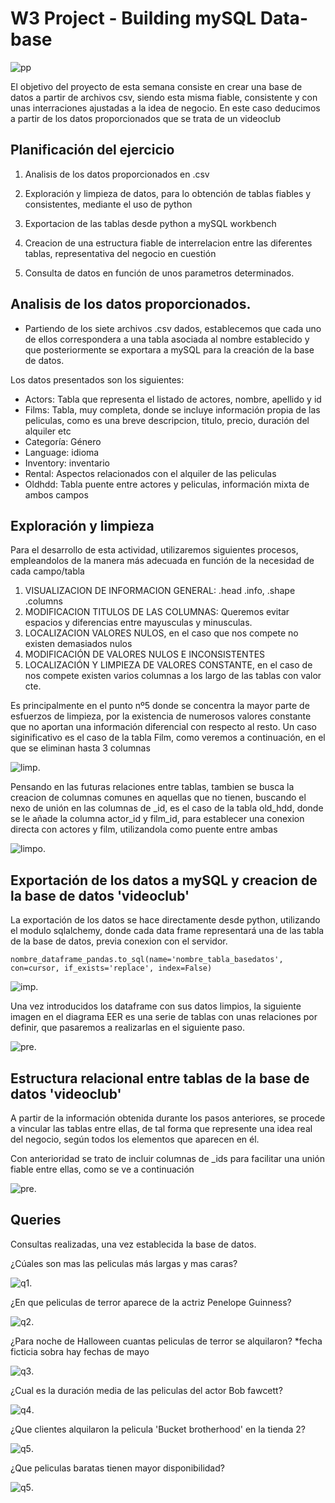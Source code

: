 # W3 Project - Building mySQL Data-base 

![pp](https://github.com/pablogalann/w3-database-project/blob/main/imagenes/portada/claves-crear-buena-base-datos.jpg)


El objetivo del proyecto de esta semana consiste en crear una base de datos a partir de archivos csv, siendo esta misma fiable, consistente y con unas interraciones ajustadas a la idea de negocio. En este caso deducimos a partir de los datos proporcionados que se trata de un videoclub

## Planificación del ejercicio

1. Analisis de los datos proporcionados en .csv

2. Exploración y limpieza de datos, para lo obtención de tablas fiables y consistentes, mediante el uso de python

3. Exportacion de las tablas desde python a mySQL workbench

4. Creacion de una estructura fiable de interrelacion entre las diferentes tablas, representativa del negocio en cuestión

5. Consulta de datos en función de unos parametros determinados.


## Analisis de los datos proporcionados.

- Partiendo de los siete archivos .csv dados, establecemos que cada uno de ellos correspondera a una tabla asociada al nombre establecido y  que posteriormente se exportara a mySQL para la creación de la base de datos.

Los datos presentados son los siguientes:

- Actors: Tabla que representa el listado de actores, nombre, apellido y id
- Films: Tabla, muy completa, donde se incluye información propia de las peliculas, como es una breve descripcion, titulo, precio, duración del alquiler etc
- Categoría: Género
- Language: idioma 
- Inventory: inventario
- Rental: Aspectos relacionados con el alquiler de las peliculas
- Oldhdd: Tabla puente entre actores y peliculas, información mixta de ambos campos


## Exploración y limpieza


Para el desarrollo de esta actividad, utilizaremos siguientes procesos, empleandolos de la manera más adecuada en función de la necesidad de cada campo/tabla 

1. VISUALIZACION DE INFORMACION GENERAL: .head .info, .shape .columns
2. MODIFICACION TITULOS DE LAS COLUMNAS: Queremos evitar espacios y diferencias entre mayusculas y minusculas. 
3. LOCALIZACION VALORES NULOS, en el caso que nos compete no existen demasiados nulos
4. MODIFICACIÓN DE VALORES NULOS E INCONSISTENTES
5. LOCALIZACIÓN Y LIMPIEZA DE VALORES CONSTANTE, en el caso de nos compete existen varios columnas a los largo de las tablas con valor cte.

Es principalmente en el punto nº5 donde se concentra la mayor parte de esfuerzos de limpieza, por la existencia de numerosos valores constante que no aportan una información diferencial con respecto al resto. Un caso siginificativo es el caso de la tabla Film, como veremos a continuación, en el que se eliminan hasta 3 columnas

![limp](https://github.com/pablogalann/w3-database-project/blob/main/imagenes/capturas%20_limpieza/cte_film.PNG).

Pensando en las futuras relaciones entre tablas, tambien se busca la creacion de columnas comunes en aquellas que no tienen, buscando el nexo de unión en las columnas de _id, es el caso de la tabla old_hdd, donde se le añade la columna actor_id y film_id, para establecer una conexion directa con actores y film, utilizandola como puente entre ambas 

![limpo](https://github.com/pablogalann/w3-database-project/blob/main/imagenes/capturas%20_limpieza/old_hdd_nuevas.PNG).


## Exportación de los datos a mySQL y creacion de la base de datos 'videoclub'

La exportación de los datos se hace directamente desde python, utilizando el modulo sqlalchemy, donde cada data frame representará una de las tabla de la base de datos, previa conexion con el servidor.

    nombre_dataframe_pandas.to_sql(name='nombre_tabla_basedatos', con=cursor, if_exists='replace', index=False)

![imp](https://github.com/pablogalann/w3-database-project/blob/main/imagenes/capturas%20_limpieza/importacion.PNG).

Una vez introducidos los dataframe con sus datos limpios, la siguiente imagen en el diagrama EER es una serie de tablas con unas relaciones por definir, que pasaremos a realizarlas en el siguiente paso.

![pre](https://github.com/pablogalann/w3-database-project/blob/main/imagenes/relaciones/prerelaciones.PNG).


## Estructura relacional entre tablas de la base de datos 'videoclub'

A partir de la información obtenida durante los pasos anteriores, se procede a vincular las tablas entre ellas, de tal forma que represente una idea real del negocio, según todos los elementos que aparecen en él.

Con anterioridad se trato de incluir columnas de _ids para facilitar una unión fiable entre ellas, como se ve a continuación 

![pre](https://github.com/pablogalann/w3-database-project/blob/main/imagenes/relaciones/relaciones.PNG).


## Queries

Consultas realizadas, una vez establecida la base de datos.

¿Cúales son mas las peliculas más largas y mas caras?

![q1](https://github.com/pablogalann/w3-database-project/blob/main/imagenes/queries/Q1.PNG).

¿En que peliculas de terror aparece de la actriz Penelope Guinness?

![q2](https://github.com/pablogalann/w3-database-project/blob/main/imagenes/queries/Q2.PNG).

¿Para noche de Halloween cuantas peliculas de terror se alquilaron? *fecha ficticia sobra hay fechas de mayo

![q3](https://github.com/pablogalann/w3-database-project/blob/main/imagenes/queries/Q3.PNG).

¿Cual es la duración media de las peliculas del actor Bob fawcett?

![q4](https://github.com/pablogalann/w3-database-project/blob/main/imagenes/queries/Q4.PNG).

¿Que clientes alquilaron la pelicula 'Bucket brotherhood' en la tienda 2?

![q5](https://github.com/pablogalann/w3-database-project/blob/main/imagenes/queries/Q5.PNG).

¿Que peliculas baratas tienen mayor disponibilidad?

![q5](https://github.com/pablogalann/w3-database-project/blob/main/imagenes/queries/Q6.PNG).






